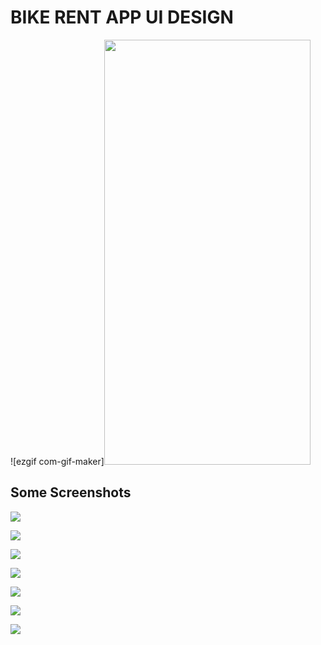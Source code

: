 # BIKE RENT APP UI DESIGN

![ezgif com-gif-maker]<img src="https://user-images.githubusercontent.com/81028182/123064695-3b18d780-d42e-11eb-8d13-702c368daf48.gif" width="330" height="680">


## Some Screenshots

![](assets/images/SS1.png)

![](assets/images/SS2.png)

![](assets/images/SS3.png)

![](assets/images/SS4.png)

![](assets/images/SS5.png)

![](assets/images/SS6.png)

![](assets/images/SS7.png)

